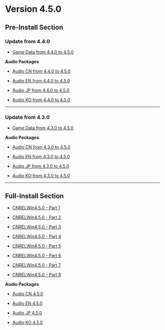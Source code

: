 # Version 4.5.0

## Pre-Install Section

### Update from 4.4.0

- [Game Data from 4.4.0 to 4.5.0](https://autopatchcn.yuanshen.com/client_app/update/hk4e_cn/18/game_4.4.0_4.5.0_hdiff_CIwumTVOpUcZ2tJs.zip)

**Audio Packages**

- [Audio CN from 4.4.0 to 4.5.0](https://autopatchcn.yuanshen.com/client_app/update/hk4e_cn/18/zh-cn_4.4.0_4.5.0_hdiff_27Q0jakwKMUm6vqz.zip)

- [Audio EN from 4.4.0 to 4.5.0](https://autopatchcn.yuanshen.com/client_app/update/hk4e_cn/18/en-us_4.4.0_4.5.0_hdiff_IT8JaZr3tGK16FVp.zip)

- [Audio JP from 4.4.0 to 4.5.0](https://autopatchcn.yuanshen.com/client_app/update/hk4e_cn/18/ja-jp_4.4.0_4.5.0_hdiff_RZ0dnELT8XCpvM9q.zip)

- [Audio KO from 4.4.0 to 4.5.0](https://autopatchcn.yuanshen.com/client_app/update/hk4e_cn/18/ko-kr_4.4.0_4.5.0_hdiff_J2Ck74hirdXBMTzl.zip)

----

### Update from 4.3.0

- [Game Data from 4.3.0 to 4.5.0](https://autopatchcn.yuanshen.com/client_app/update/hk4e_cn/18/game_4.3.0_4.5.0_hdiff_i8tfbRlghGEKuVTq.zip)

**Audio Packages**

- [Audio CN from 4.3.0 to 4.5.0](https://autopatchcn.yuanshen.com/client_app/update/hk4e_cn/18/zh-cn_4.3.0_4.5.0_hdiff_PDY3WRVJoB1qQlGC.zip)

- [Audio EN from 4.3.0 to 4.5.0](https://autopatchcn.yuanshen.com/client_app/update/hk4e_cn/18/en-us_4.3.0_4.5.0_hdiff_DrbqWnov8z3GUdLJ.zip)

- [Audio JP from 4.3.0 to 4.5.0](https://autopatchcn.yuanshen.com/client_app/update/hk4e_cn/18/ja-jp_4.3.0_4.5.0_hdiff_pGMyKbP9tZEL6s43.zip)

- [Audio KO from 4.3.0 to 4.5.0](https://autopatchcn.yuanshen.com/client_app/update/hk4e_cn/18/ko-kr_4.3.0_4.5.0_hdiff_5SL3ofIrN40UZ729.zip)

----

## Full-Install Section

- [CNRELWin4.5.0 - Part 1](https://autopatchcn.yuanshen.com/client_app/download/pc_zip/20240301202812_kIdgwLMrsEqWTonu/YuanShen_4.5.0.zip.001)

- [CNRELWin4.5.0 - Part 2](https://autopatchcn.yuanshen.com/client_app/download/pc_zip/20240301202812_kIdgwLMrsEqWTonu/YuanShen_4.5.0.zip.002)

- [CNRELWin4.5.0 - Part 3](https://autopatchcn.yuanshen.com/client_app/download/pc_zip/20240301202812_kIdgwLMrsEqWTonu/YuanShen_4.5.0.zip.003)

- [CNRELWin4.5.0 - Part 4](https://autopatchcn.yuanshen.com/client_app/download/pc_zip/20240301202812_kIdgwLMrsEqWTonu/YuanShen_4.5.0.zip.004)

- [CNRELWin4.5.0 - Part 5](https://autopatchcn.yuanshen.com/client_app/download/pc_zip/20240301202812_kIdgwLMrsEqWTonu/YuanShen_4.5.0.zip.005)

- [CNRELWin4.5.0 - Part 6](https://autopatchcn.yuanshen.com/client_app/download/pc_zip/20240301202812_kIdgwLMrsEqWTonu/YuanShen_4.5.0.zip.006)

- [CNRELWin4.5.0 - Part 7](https://autopatchcn.yuanshen.com/client_app/download/pc_zip/20240301202812_kIdgwLMrsEqWTonu/YuanShen_4.5.0.zip.007)

- [CNRELWin4.5.0 - Part 8](https://autopatchcn.yuanshen.com/client_app/download/pc_zip/20240301202812_kIdgwLMrsEqWTonu/YuanShen_4.5.0.zip.008)

**Audio Packages**

- [Audio CN 4.5.0](https://autopatchcn.yuanshen.com/client_app/download/pc_zip/20240301202812_kIdgwLMrsEqWTonu/Audio_Chinese_4.5.0.zip)

- [Audio EN 4.5.0](https://autopatchcn.yuanshen.com/client_app/download/pc_zip/20240301202812_kIdgwLMrsEqWTonu/Audio_English(US)_4.5.0.zip)

- [Audio JP 4.5.0](https://autopatchcn.yuanshen.com/client_app/download/pc_zip/20240301202812_kIdgwLMrsEqWTonu/Audio_Japanese_4.5.0.zip)

- [Audio KO 4.5.0](https://autopatchcn.yuanshen.com/client_app/download/pc_zip/20240301202812_kIdgwLMrsEqWTonu/Audio_Korean_4.5.0.zip)
